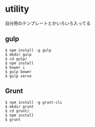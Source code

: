 utility
=======

自分用のテンプレートとかいろいろ入ってる


## gulp

```
$ npm install -g gulp
$ mkdir gulp
$ cd gulp/
$ npm install
$ bower i
$ gulp bower
$ gulp serve
```

## Grunt

```
$ npm install -g grunt-cli
$ mkdir grunt
$ cd grunt/
$ npm install
$ grunt
```
